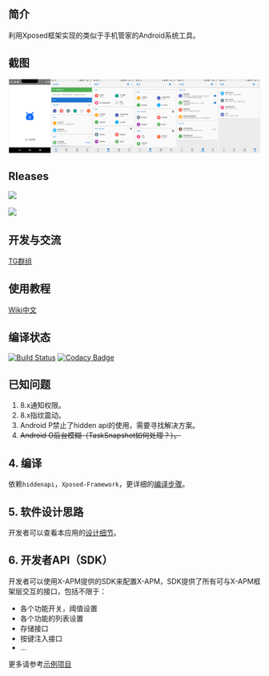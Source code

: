 ## 简介
利用Xposed框架实现的类似于手机管家的Android系统工具。

## 截图
![flow1](docs/art/INTRODUCE_SIMPLE.jpg)

## Rleases

<a href="https://play.google.com/store/apps/details?id=github.tornaco.xposedmoduletest"><img src="https://play.google.com/intl/en_us/badges/images/generic/en-play-badge.png" height="48"></a>

<a href="https://www.coolapk.com/apk/github.tornaco.xposedmoduletest"><img src="http://image.coolapk.com/apk_logo/2018/0116/ic_launcher-4599-o_1c3v0ii87s26r0benla7q118eq-uid-97100@192x192.png" height="48"></a>

## 开发与交流

[TG群组](https://t.me/xposed_apm_mod)

## 使用教程

[Wiki中文](https://github.com/Tornaco/X-APM/wiki)

## 编译状态

[![Build Status](https://travis-ci.org/Tornaco/X-APM.svg?branch=master)](https://travis-ci.org/Tornaco/X-APM)
[![Codacy Badge](https://api.codacy.com/project/badge/Grade/a78b1d40f139418e9c6ce070986ca7e2)](https://www.codacy.com/app/Tornaco/X-APM?utm_source=github.com&amp;utm_medium=referral&amp;utm_content=Tornaco/X-APM&amp;utm_campaign=Badge_Grade)

## 已知问题
1. 8.x通知权限。
2. 8.x指纹震动。
3. Android P禁止了hidden api的使用，需要寻找解决方案。
4. ~~Android O后台模糊（TaskSnapshot如何处理？）。~~

## 4. 编译
依赖```hiddenapi```，```Xposed-Framework```，更详细的[编译步骤](https://github.com/Tornaco/X-APM/tree/master/building)。

## 5. 软件设计思路
开发者可以查看本应用的[设计细节](https://github.com/Tornaco/X-APM/blob/master/docs/FUNC_DESIGN.md)。

## 6. 开发者API（SDK）
开发者可以使用X-APM提供的SDK来配置X-APM，SDK提供了所有可与X-APM框架层交互的接口，包括不限于：
* 各个功能开关，阈值设置
* 各个功能的列表设置
* 存储接口
* 按键注入接口
* ...

更多请参考[示例项目](https://github.com/Tornaco/X-APM-Base-Sample)
